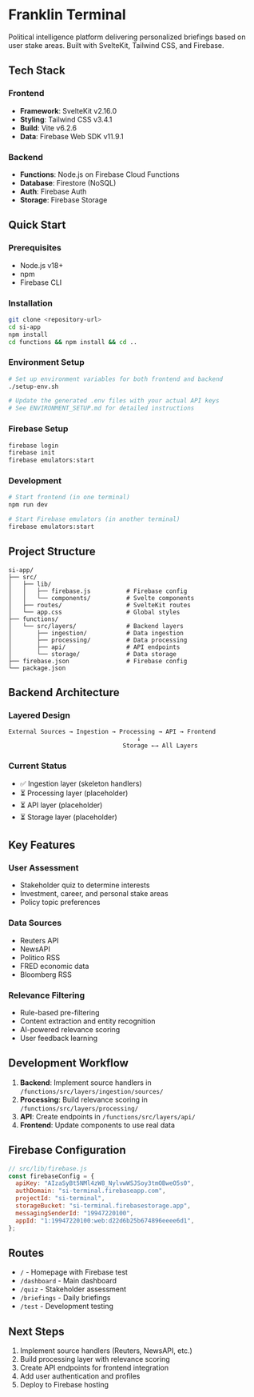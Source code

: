 # Franklin Terminal

Political intelligence platform delivering personalized briefings based on user stake areas. Built with SvelteKit, Tailwind CSS, and Firebase.

## Tech Stack

### Frontend

- **Framework**: SvelteKit v2.16.0
- **Styling**: Tailwind CSS v3.4.1
- **Build**: Vite v6.2.6
- **Data**: Firebase Web SDK v11.9.1

### Backend

- **Functions**: Node.js on Firebase Cloud Functions
- **Database**: Firestore (NoSQL)
- **Auth**: Firebase Auth
- **Storage**: Firebase Storage

## Quick Start

### Prerequisites

- Node.js v18+
- npm
- Firebase CLI

### Installation

```bash
git clone <repository-url>
cd si-app
npm install
cd functions && npm install && cd ..
```

### Environment Setup

```bash
# Set up environment variables for both frontend and backend
./setup-env.sh

# Update the generated .env files with your actual API keys
# See ENVIRONMENT_SETUP.md for detailed instructions
```

### Firebase Setup

```bash
firebase login
firebase init
firebase emulators:start
```

### Development

```bash
# Start frontend (in one terminal)
npm run dev

# Start Firebase emulators (in another terminal)
firebase emulators:start
```

## Project Structure

```
si-app/
├── src/
│   ├── lib/
│   │   ├── firebase.js          # Firebase config
│   │   └── components/          # Svelte components
│   ├── routes/                  # SvelteKit routes
│   └── app.css                  # Global styles
├── functions/
│   └── src/layers/              # Backend layers
│       ├── ingestion/           # Data ingestion
│       ├── processing/          # Data processing
│       ├── api/                 # API endpoints
│       └── storage/             # Data storage
├── firebase.json                # Firebase config
└── package.json
```

## Backend Architecture

### Layered Design

```
External Sources → Ingestion → Processing → API → Frontend
                                    ↓
                                Storage ←→ All Layers
```

### Current Status

- ✅ Ingestion layer (skeleton handlers)
- ⏳ Processing layer (placeholder)
- ⏳ API layer (placeholder)
- ⏳ Storage layer (placeholder)

## Key Features

### User Assessment

- Stakeholder quiz to determine interests
- Investment, career, and personal stake areas
- Policy topic preferences

### Data Sources

- Reuters API
- NewsAPI
- Politico RSS
- FRED economic data
- Bloomberg RSS

### Relevance Filtering

- Rule-based pre-filtering
- Content extraction and entity recognition
- AI-powered relevance scoring
- User feedback learning

## Development Workflow

1. **Backend**: Implement source handlers in `/functions/src/layers/ingestion/sources/`
2. **Processing**: Build relevance scoring in `/functions/src/layers/processing/`
3. **API**: Create endpoints in `/functions/src/layers/api/`
4. **Frontend**: Update components to use real data

## Firebase Configuration

```javascript
// src/lib/firebase.js
const firebaseConfig = {
  apiKey: "AIzaSyBt5NMl4zW8_NylvwWSJSoy3tmOBweO5s0",
  authDomain: "si-terminal.firebaseapp.com",
  projectId: "si-terminal",
  storageBucket: "si-terminal.firebasestorage.app",
  messagingSenderId: "19947220100",
  appId: "1:19947220100:web:d22d6b25b674896eeee6d1",
};
```

## Routes

- `/` - Homepage with Firebase test
- `/dashboard` - Main dashboard
- `/quiz` - Stakeholder assessment
- `/briefings` - Daily briefings
- `/test` - Development testing

## Next Steps

1. Implement source handlers (Reuters, NewsAPI, etc.)
2. Build processing layer with relevance scoring
3. Create API endpoints for frontend integration
4. Add user authentication and profiles
5. Deploy to Firebase hosting
